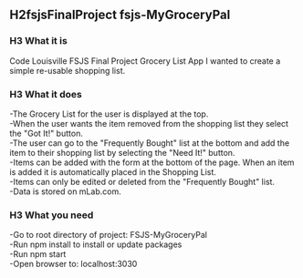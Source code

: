 ## H2fsjsFinalProject   fsjs-MyGroceryPal

### H3 What it is
Code Louisville FSJS Final Project Grocery List App I wanted to create a simple re-usable shopping list. 

### H3 What it does
-The Grocery List for the user is displayed at the top.  
-When the user wants the item removed from the shopping list they select the "Got It!" button.  
-The user can go to the "Frequently Bought" list at the bottom and add the item to their shopping list by selecting the "Need It!" button.  
-Items can be added with the form at the bottom of the page. When an item is added it is automatically placed in the Shopping List.  
-Items can only be edited or deleted from the "Frequently Bought" list.  
-Data is stored on mLab.com.  

### H3  What you need
-Go to root directory of project: FSJS-MyGroceryPal  
-Run npm install to install or update packages  
-Run npm start  
-Open browser to: localhost:3030  

